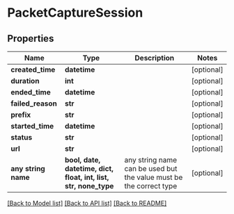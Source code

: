 # PacketCaptureSession


## Properties
Name | Type | Description | Notes
------------ | ------------- | ------------- | -------------
**created_time** | **datetime** |  | [optional] 
**duration** | **int** |  | [optional] 
**ended_time** | **datetime** |  | [optional] 
**failed_reason** | **str** |  | [optional] 
**prefix** | **str** |  | [optional] 
**started_time** | **datetime** |  | [optional] 
**status** | **str** |  | [optional] 
**url** | **str** |  | [optional] 
**any string name** | **bool, date, datetime, dict, float, int, list, str, none_type** | any string name can be used but the value must be the correct type | [optional]

[[Back to Model list]](../README.md#documentation-for-models) [[Back to API list]](../README.md#documentation-for-api-endpoints) [[Back to README]](../README.md)


